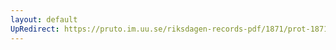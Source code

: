 ```yaml
---
layout: default
UpRedirect: https://pruto.im.uu.se/riksdagen-records-pdf/1871/prot-1871--fk--329/prot-1871--fk--329_000.pdf
---
```


